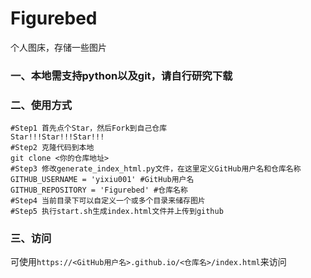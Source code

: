 # Figurebed
个人图床，存储一些图片

### 一、本地需支持python以及git，请自行研究下载
### 二、使用方式
```shell
#Step1 首先点个Star，然后Fork到自己仓库
Star!!!Star!!!Star!!!
#Step2 克隆代码到本地
git clone <你的仓库地址>
#Step3 修改generate_index_html.py文件，在这里定义GitHub用户名和仓库名称
GITHUB_USERNAME = 'yixiu001' #GitHub用户名
GITHUB_REPOSITORY = 'Figurebed' #仓库名称
#Step4 当前目录下可以自定义一个或多个目录来储存图片
#Step5 执行start.sh生成index.html文件并上传到github

```
### 三、访问
可使用`https://<GitHub用户名>.github.io/<仓库名>/index.html`来访问